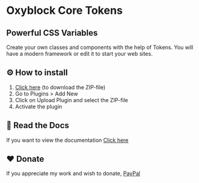 # Oxyblock Core Tokens

## Powerful CSS Variables

Create your own classes and components with the help of Tokens. You will have a modern framework or edit it to start your web sites.

## ⚙️ How to install

1. [Click here](https://github.com/dev-oxyblock/oxyblock-core-tokens/archive/refs/heads/main.zip) (to download the ZIP-file)
2. Go to Plugins > Add New
3. Click on Upload Plugin and select the ZIP-file
4. Activate the plugin

## 📖 Read the Docs

If you want to view the documentation [Click here](https://core.oxyblock.xyz/docs)

## ❤️ Donate

If you appreciate my work and wish to donate, [PayPal](https://www.paypal.com/paypalme/HANUSTUDIOEIRL)
